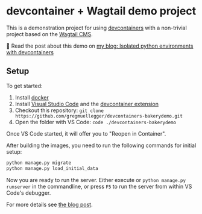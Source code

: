 # devcontainer + Wagtail demo project

This is a demonstration project for using [devcontainers](https://code.visualstudio.com/docs/devcontainers/containers) with a non-trivial project based on the [Wagtail CMS](https://github.com/wagtail/wagtail).

📰 Read the post about this demo on [my blog: Isolated python environments with devcontainers](https://gremu.net/2023/devcontainer-as-pyenv-conda-alternative/)

## Setup

To get started:

1. Install [docker](https://docs.docker.com/engine/install/)
1. Install [Visual Studio Code](https://code.visualstudio.com/download) and the [devcontainer extension](https://marketplace.visualstudio.com/items?itemName=ms-vscode-remote.remote-containers)
1. Checkout this repository: `git clone https://github.com/gregmuellegger/devcontainers-bakerydemo.git`
1. Open the folder with VS Code: `code ./devcontainers-bakerydemo`

Once VS Code started, it will offer you to "Reopen in Container".

After building the images, you need to run the following commands for initial setup:

```sh
python manage.py migrate
python manage.py load_initial_data
```

Now you are ready to run the server. Either execute or `python manage.py runserver` in the commandline, or press `F5` to run the server from within VS Code's debugger.

For more details see [the blog post](https://gremu.net/2023/devcontainer-as-pyenv-conda-alternative/).
